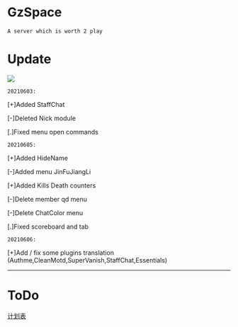 # GzSpace
    A server which is worth 2 play
# Update
![](https://img.shields.io/badge/Update-info-red)

`20210603:`

[+]Added StaffChat

[-]Deleted Nick module

[.]Fixed menu open commands


`20210605:`

[+]Added HideName

[-]Added menu JinFuJiangLi

[+]Added Kills Death counters

[-]Delete member qd menu

[-]Delete ChatColor menu

[.]Fixed scoreboard and tab

`20210606:`

[+]Add / fix some plugins translation (Authme,CleanMotd,SuperVanish,StaffChat,Essentials)
 
-------------------------------------------------------------------------------------------------
# ToDo
[计划表](/toDo)
